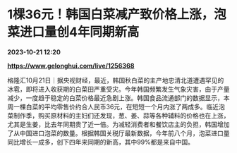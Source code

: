# 1棵36元！韩国白菜减产致价格上涨，泡菜进口量创4年同期新高

**2023-10-21 12:20**

**https://www.gelonghui.com/live/1256368**

格隆汇10月21日｜据央视财经，最近，韩国秋白菜的主产地忠清北道遭遇罕见的冰雹，即将进入收获期的白菜田严重受灾。今年韩国频繁发生气象灾害，由于产量减少，一度趋于稳定的白菜价格最近急剧上涨。韩国食品流通部门的数据显示，本周一棵白菜的平均零售价约合人民币36元，在短短一个月内涨了两成多。临近泡菜制作季，购买原材料的主妇们还发现，葱、姜、蒜等各种辅料的价格也在上涨，尤其是生姜，比去年同期贵了近一倍。为减轻消费者和餐饮店主的负担，韩国增加了从中国进口泡菜的数量。根据韩国关税厅最新数据，今年前八个月，泡菜进口量同比增长一成多，创下四年来同期的新高，其中99%都是来自中国。